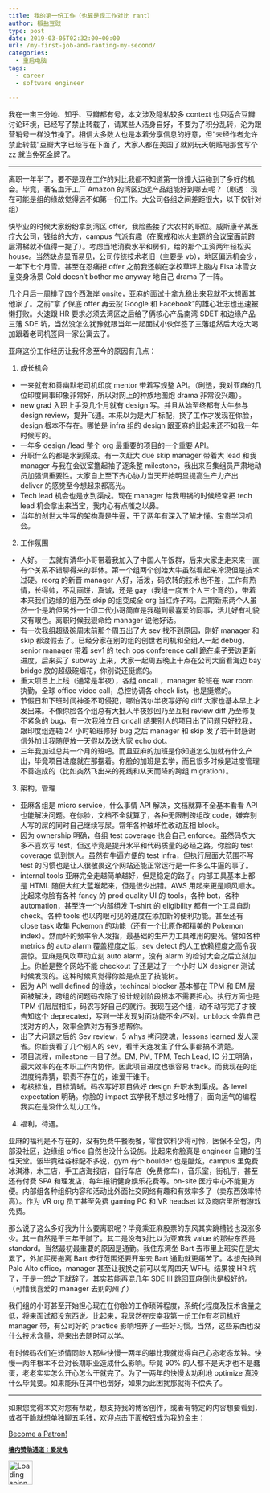 ```yaml
---
title: 我的第一份工作（也算是现工作对比 rant）
author: 椒盐豆豉
type: post
date: 2019-03-05T02:32:00+00:00
url: /my-first-job-and-ranting-my-second/
categories:
  - 重启电脑
tags:
  - career
  - software engineer

---
```

 

<p class="has-quaternary-background-color has-background">
  我在一亩三分地、知乎、豆瓣都有号，本文涉及隐私较多 context 也只适合豆瓣讨论环境，已经写了禁止转载了，请某些人洁身自好，不要为了积分乱转，沦为跟营销号一样没节操了。相信大多数人也是本着分享信息的好意，但“未经作者允许禁止转载”豆瓣大字已经写在下面了，大家人都在美国了就别玩天朝贴吧那套写个 zz 就当免死金牌了。
</p>

<hr class="wp-block-separator" />

离职一年半了，要不是现在工作的对比我都不知道第一份撞大运碰到了多好的机会。毕竟，著名血汗工厂 Amazon 的湾区边远产品组能好到哪去呢？（剧透：现在可能是组的缘故觉得远不如第一份工作。大公司各组之间差距很大，以下仅针对组）

快毕业的时候大家纷纷拿到湾区 offer，我险些接了大农村的职位。威斯康辛某医疗大公司，钱给的大方，campus 气派有趣（在魔戒和冰火主题的会议室面前跨层滑梯就不值得一提了）。考虑当地消费水平和房价，给的那个工资两年轻松买 house。当然缺点显而易见，公司传统技术老旧（主要是 vb），地区偏远机会少，一年下七个月雪。甚至在忍痛拒 offer 之前我还躺在学校草坪上脑内 Elsa 冰雪女皇变身场景 Cold doesn&#8217;t bother me anyway 地自己 drama 了一阵。

几个月后一周排了四个西海岸 onsite，亚麻的面试十拿九稳出来我就不太想面其他家了。之前“拿了保底 offer 再去投 Google 和 Facebook”的雄心壮志也迅速被懒打败。火速跟 HR 要求必须去湾区之后给了俩核心产品南湾 SDET 和边缘产品三藩 SDE 坑，当然没怎么犹豫就跟当年一起面试小伙伴签了三藩组然后大吃大喝加跟着老司机签同一家公寓去了。

亚麻这份工作经历让我怀念至今的原因有几点：

  1. 成长机会

  * 一来就有和善幽默老司机印度 mentor 带着写规整 API。（剧透，我对亚麻的几位印度同事印象非常好，所以对网上的种族地图炮 drama 非常没兴趣）。
  * new grad 入职上手没几个月就有 design 写。并且从始至终都有大牛参与 design review，提升飞速。本来以为是大厂标配，换了工作才发现在你脸，design 根本不存在。哪怕是 infra 组的 design 跟亚麻的比起来还不如我一年时候写的。
  * 一年多 design /lead 整个 org 最重要的项目的一个重要 API。
  * 升职什么的都是水到渠成。有一次赶大 due skip manager 带着大 lead 和我 manager 与我在会议室撸起袖子逐条整 milestone，我出来召集组员严肃地动员加强调重要性。大家自上至下齐心协力当天开始明显提高生产力产出 deliver 的感觉至今想起来都高光。
  * Tech lead 机会也是水到渠成。现在 manager 给我甩锅的时候经常把 tech lead 机会拿出来当宝，我内心有点嗤之以鼻。
  * 当年的创世大牛写的架构真是牛逼，干了两年有深入了解才懂。宝贵学习机会。

<ol start="2">
  <li>
    工作氛围
  </li>
</ol>

  * 人好。一去就有清华小哥带着我加入了中国人午饭群，后来大家走走来来一直有个关系不错聊得来的群体。第一个组两个创始大牛虽然看起来冷漠但是技术过硬。reorg 的新晋 manager 人好，活泼，码农转的技术也不差，工作有热情，长得帅，不乱画饼，真诚，还是 gay（我组一度五个人三个弯的），带着本来我们边缘的组乃至 skip 的组变成全 org 当红炸子鸡。后期新来两个人虽然一个是坑但另外一个印二代小哥简直是我碰到最喜爱的同事，活儿好有礼貌又有眼色。离职时候我狠命给 manager 说他好话。
  * 有一次我组超级碗周末前那个周五出了大 sev 找不到原因，刚好 manager 和 skip 都渡假去了。已经分家在别的组的创世老司机和全组人一起 debug，senior manager 带着 sev1 的 tech ops conference call 跪在桌子旁边更新进度，后来买了 subway 上来，大家一起周五晚上十点在公司大窗看海边 bay bridge 放的超级碗烟花，你别说还挺燃的。
  * 重大项目上上线（通常是半夜），各组 oncall ，manager 轮班在 war room 执勤，全球 office video call，总控协调各 check list，也是挺燃的。
  * 节假日和下班时间神圣不可侵犯，哪怕偶尔半夜写好的 diff 大家也基本早上才发出来。不像你脸各个组总有大批人半夜妙回乃至互相 review diff 乃至修复不紧急的 bug。有一次我独立日 oncall 结果别人的项目出了问题只好找我，跟印度组连轴 24 小时轮班修好 bug 之后 manager 和 skip 发了若干封感谢信外加让我随便放一天假以及送大家 echo dot。
  * 三年我加过总共一个月的班吧。而且亚麻的加班是你知道怎么加就有什么产出，毕竟项目进度就在那摆着。你脸的加班是玄学，而且很多时候是进度管理不善造成的（比如突然飞出来的死线和从天而降的跨组 migration）。

<ol start="3">
  <li>
    架构，管理
  </li>
</ol>

  * 亚麻各组是 micro service，什么事情 API 解决，文档就算不全基本看看 API 也能解决问题。在你脸，文档不全就算了，各种无限制跨组改 code，嫌弃别人写的屎的同时自己继续写屎。常年各种破坏性改动互相 block。
  * 因为 ownership 明确，各组 test coverage 也会自己 enforce。虽然码农大多不喜欢写 test，但这毕竟是提升水平和代码质量的必经之路。你脸的 test coverage 低到惊人。虽然有牛逼方便的 test infra，但执行层面大范围不写 test 的习惯也是让人很敬畏这个网站还能正常运行是一件多么牛逼的事了。
  * internal tools 亚麻完全走越简单越好，但是稳定的路子。内部工具基本上都是 HTML 随便大红大蓝堆起来，但是很少出错。AWS 用起来更是顺风顺水。比起来你脸有各种 fancy 的 prod quality UI 的 tools，各种 bot，各种 automation，甚至连一个内部组发 T-shirt 的 eligibility 都有一个工具自动 check。各种 tools 也以肉眼可见的速度在添加新的便利功能。甚至还有 close task 收集 Pokemon 的功能（还有一个比原作都精美的 Pokemon index）。然而坏的频率令人发指，最基础的生产力工具难用的要死。譬如各种 metrics 的 auto alarm 覆盖程度之低，sev detect 的人工依赖程度之高令我震惊。亚麻是风吹草动立刻 auto alarm，没有 alarm 的检讨大会之后立刻加上。你脸是整个网站不能 checkout 了还是过了一个小时 UX designer 测试时候发现的。这种时候真觉得你脸是点歪了技能树。
  * 因为 API well defined 的缘故，techincal blocker 基本都在 TPM 和 EM 层面被解决，跨组的问题码农除了设计规划阶段根本不需要担心。执行方面也是 TPM 们层层相扣，码农写好自己的就行。我现在这个组，动不动写完了才被告知这个 deprecated，写到一半发现对面功能不全/不对。unblock 全靠自己找对方的人，效率全靠对方有多想帮你。
  * 出了大问题之后的 Sev review，5 whys 拷问灵魂，lessons learned 发人深省。你脸我看了几个别人的 sev，看半天连发生了什么事都搞不清楚。
  * 项目流程，milestone 一目了然。EM, PM, TPM, Tech Lead, IC 分工明确，最大效率的在本职工作内协作。因此项目进度也很容易 track。而我现在的组进度纯靠猜，职责不存在的，谁爱干谁干。
  * 考核标准，目标清晰。码农写好项目做好 design 升职水到渠成。各 level expectation 明确。你脸的 impact 玄学我不想过多吐槽了，面向运气的编程我实在是没什么动力工作。

<ol start="4">
  <li>
    福利，待遇。
  </li>
</ol>

亚麻的福利是不存在的，没有免费午餐晚餐，零食饮料少得可怜，医保不全包，内部没社区，边缘组 office 自然也没什么设施。比起来你脸真是 engineer 自建的任性天堂。饭毕竟硅谷标配不多说，gym 有个 boulder 也是酷炫，campus 里免费冰淇淋，木工店，手工店海报店，自行车店（免费修车），音乐室，街机厅，甚至还有付费 SPA 和理发店，每年报销健身娱乐花费等。on-site 医疗中心不能更方便。内部组各种组织内容和活动比外面社交网络有趣和有效率多了（卖东西效率特高）。作为 VR org 员工甚至免费 gaming PC 和 VR headset 以及商店里所有游戏免费。

那么说了这么多好我为什么要离职呢？毕竟乘亚麻股票的东风其实跳槽钱也没涨多少。其一自然是干三年干腻了。其二是没有对比以为亚麻我 value 的那些东西是 standard。当然最初最重要的原因是通勤。我住东湾坐 Bart 去市里上班实在是太累了，外加买房搬离 Bart 步行范围还要开车去 Bart 通勤就更痛苦了。本想先换到 Palo Alto office，manager 甚至让我换之前可以每周四天 WFH。结果被 HR 坑了，于是一怒之下就辞了。其实若能再混几年 SDE III 跳回亚麻倒也是极好的。（可惜我喜爱的 manager 去别的州了）

我们组的小哥甚至开始担心现在在你脸的工作琐碎程度，系统化程度及技术含量之低，将来面试都没东西说。比起来，我居然在庆幸我第一份工作有老司机好 manager 带，有公司好的 practice 影响培养了一些好习惯。当然，这些东西也没什么技术含量，将来出去随时可以学。

有时候码农们在矫情同龄人那些快慢一两年的攀比我就觉得自己心态老态龙钟。快慢一两年根本不会对长期职业造成什么影响。毕竟 90% 的人都不是天才也不是蠢蛋，老老实实怎么开心怎么干就完了。为了一两年的快慢太功利地 optimize 真没什么毕竟要。如果能乐在其中也倒好，如果为此困扰那就得不偿失了。

<hr class="wp-block-separator has-text-color has-background has-quaternary-background-color has-quaternary-color is-style-wide" />

如果您觉得本文对您有帮助，想支持我的博客创作，或者有特定的内容想要看到，或者干脆就想单独聊五毛钱，欢迎点击下面按钮成为我的金主：

<a href="https://www.patreon.com/bePatron?u=46962965" data-patreon-widget-type="become-patron-button">Become a Patron!</a>  
  


**<a rel="noreferrer noopener" href="https://afdian.net/@mtfront" target="_blank"><code>墙内赞助通道：爱发电</code></a>**

<div class="da-reactions-outer TpostID574">
  <div class="da-reactions-data da-reactions-container-async left" data-type="post" data-id="574" data-nonce="c04f7f02a6" id="da-reactions-slot-post-574"> 
  
  <div class="da-reactions-static">
    <img src="http://blog.douchi.space/wp-content/plugins/da-reactions/assets/dist/loading.svg" alt="Loading spinner" width="48" height="48" style="width:48px; height:48px" />
  </div>
</div></div>
